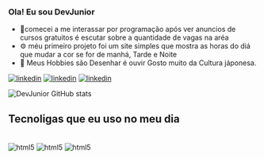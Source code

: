 ### Ola! Eu sou DevJunior

- 📑comecei a me interassar por programação após ver anuncios de cursos gratuitos é escutar sobre a quantidade de vagas na aréa
- ⚙️ méu primeiro projeto foi um site simples que mostra as horas do diá que mudar a cor se for de manhá, Tarde e Noite
- 📕 Meus Hobbies são Desenhar é ouvir Gosto muito da Cultura jáponesa.



[![linkedin](https://img.shields.io/badge/LinkedIn-0077B5?style=for-the-badge&logo=linkedin&logoColor=white)](https://www.linkedin.com/in/jo%C3%A3o-vitor-devjunior-oclubedosdez/)
[![linkedin](https://img.shields.io/badge/Gmail-D14836?style=for-the-badge&logo=gmail&logoColor=white)](https://mail.google.com/mail/u/0/#inbox)
[![linkedin](https://img.shields.io/badge/WhatsApp-25D366?style=for-the-badge&logo=whatsapp&logoColor=white)](https://chat.whatsapp.com/CrKyDGXhhtA6UDnPnu6gol)

![DevJunior GitHub stats](https://github-readme-stats.vercel.app/api?username=DevJunior&show_icons=true&theme=tokyonight)

## Tecnoligas que eu uso no meu dia
<div style="display: inline_block"><br/>
<img align="center" alt="html5" src="https://img.shields.io/badge/HTML5-E34F26?style=for-the-badge&logo=html5&logoColor=white"/>
<img align="center" alt="html5" src="https://img.shields.io/badge/CSS3-1572B6?style=for-the-badge&logo=css3&logoColor=white"/>
<img align="center" alt="html5" src="https://img.shields.io/badge/JavaScript-F7DF1E?style=for-the-badge&logo=javascript&logoColor=black"/>
</div>
